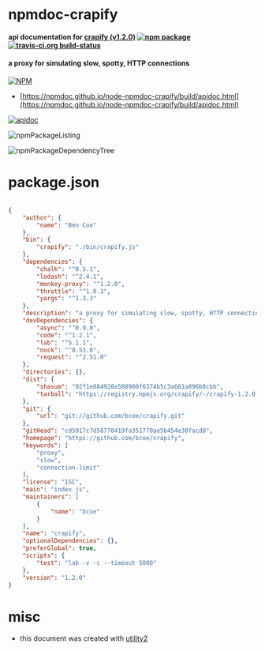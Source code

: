 # npmdoc-crapify

#### api documentation for  [crapify (v1.2.0)](https://github.com/bcoe/crapify)  [![npm package](https://img.shields.io/npm/v/npmdoc-crapify.svg?style=flat-square)](https://www.npmjs.org/package/npmdoc-crapify) [![travis-ci.org build-status](https://api.travis-ci.org/npmdoc/node-npmdoc-crapify.svg)](https://travis-ci.org/npmdoc/node-npmdoc-crapify)

#### a proxy for simulating slow, spotty, HTTP connections

[![NPM](https://nodei.co/npm/crapify.png?downloads=true&downloadRank=true&stars=true)](https://www.npmjs.com/package/crapify)

- [https://npmdoc.github.io/node-npmdoc-crapify/build/apidoc.html](https://npmdoc.github.io/node-npmdoc-crapify/build/apidoc.html)

[![apidoc](https://npmdoc.github.io/node-npmdoc-crapify/build/screenCapture.buildCi.browser.%252Ftmp%252Fbuild%252Fapidoc.html.png)](https://npmdoc.github.io/node-npmdoc-crapify/build/apidoc.html)

![npmPackageListing](https://npmdoc.github.io/node-npmdoc-crapify/build/screenCapture.npmPackageListing.svg)

![npmPackageDependencyTree](https://npmdoc.github.io/node-npmdoc-crapify/build/screenCapture.npmPackageDependencyTree.svg)



# package.json

```json

{
    "author": {
        "name": "Ben Coe"
    },
    "bin": {
        "crapify": "./bin/crapify.js"
    },
    "dependencies": {
        "chalk": "^0.5.1",
        "lodash": "^2.4.1",
        "monkey-proxy": "^1.2.0",
        "throttle": "^1.0.3",
        "yargs": "^1.3.3"
    },
    "description": "a proxy for simulating slow, spotty, HTTP connections",
    "devDependencies": {
        "async": "^0.9.0",
        "code": "^1.2.1",
        "lab": "^5.1.1",
        "nock": "^0.53.0",
        "request": "^2.51.0"
    },
    "directories": {},
    "dist": {
        "shasum": "92f1e884920a508900f6374b5c3a661a896b8cbb",
        "tarball": "https://registry.npmjs.org/crapify/-/crapify-1.2.0.tgz"
    },
    "git": {
        "url": "git://github.com/bcoe/crapify.git"
    },
    "gitHead": "cd5917c7d58770419fa351770ae5b454e30facd8",
    "homepage": "https://github.com/bcoe/crapify",
    "keywords": [
        "proxy",
        "slow",
        "connection-limit"
    ],
    "license": "ISC",
    "main": "index.js",
    "maintainers": [
        {
            "name": "bcoe"
        }
    ],
    "name": "crapify",
    "optionalDependencies": {},
    "preferGlobal": true,
    "scripts": {
        "test": "lab -v -c --timeout 5000"
    },
    "version": "1.2.0"
}
```



# misc
- this document was created with [utility2](https://github.com/kaizhu256/node-utility2)
